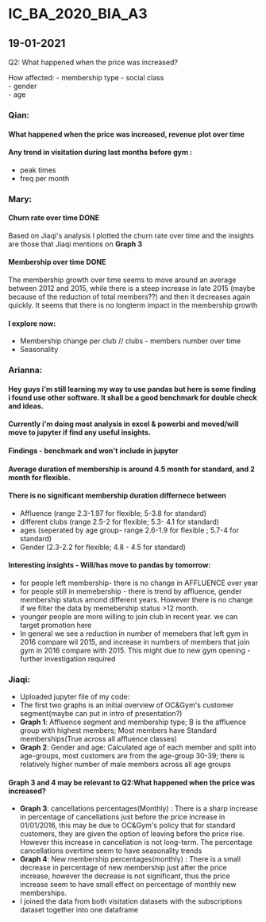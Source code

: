 # IC_BA_2020_BIA_A3

## 19-01-2021
Q2:  What happened when the price was increased?
                                                     
How affected: - membership type
              - social class  
              - gender  
              - age 


### Qian:
#### What happened when the price was increased, revenue plot over time
#### Any trend in visitation during last months before gym : 
* peak times  
* freq per month

###  Mary: 
#### Churn rate over time DONE 
Based on Jiaqi's analysis I plotted the churn rate over time and the insights are those that Jiaqi mentions on  __Graph 3__
#### Membership over time DONE
The membership growth over time seems to move around an average between 2012 and 2015, while there is a steep increase in late 2015 (maybe because of the reduction of total members??) and then it decreases again quickly. It seems that there is no longterm impact in the membership growth
#### I explore now:
* Membership change per club  // clubs - members number over time
* Seasonality


### Arianna:
#### Hey guys i'm still learning my way to use pandas but here is some finding i found use other software. It shall be a good benchmark for double check and ideas. 
#### Currently i'm doing most analysis in excel & powerbi and moved/will move to jupyter if find any useful insights.

#### Findings - benchmark and won't include in jupyter
#### Average duration of membership is around 4.5 month for standard, and 2 month for flexible.
#### There is no significant membership duration differnece between 
* Affluence (range 2.3-1.97 for flexible; 5-3.8 for standard)
* different clubs (range 2.5-2 for flexible;  5.3- 4.1 for standard)
* ages (seperated by age group- range 2.6-1.9 for flexible ; 5.7-4 for standard)
* Gender (2.3-2.2 for flexible; 4.8 - 4.5 for standard)
                                                               
#### Interesting insights - Will/has move to pandas by tomorrow:
* for people left membership- there is no change in AFFLUENCE over year
* for people still in memebership - there is trend by affluence, gender membership status amond different years. However there is no change if we filter the data by memebership status >12 month.
*  younger people are more willing to join club in recent year. we can target promotion here 
* In general we see a reduction in number of memebers that left gym in 2016 compare wil 2015, and increase in numbers of members that join gym in 2016 compare with 2015. This might due to new gym opening - further investigation required
                                                       
                                                                                                 
### Jiaqi:
* Uploaded jupyter file of my code:
* The first two graphs is an initial overview of OC&Gym's customer segment(maybe can put in intro of presentation?)
* __Graph 1__: Affluence segment and membership type; B is the affluence group with highest members; Most members have Standard memberships(True across all affluence classes)
* __Graph 2__: Gender and age: Calculated age of each member and split into age-groups, most customers are from the age-group 30-39; there is relatively higher number of male members across all age groups

#### Graph 3 and 4 may be relevant to __Q2:What happened when the price was increased?__
* __Graph 3__: cancellations percentages(Monthly) : There is a sharp increase in percentage of cancellations just before the price increase in 01/01/2016, this may be due to OC&Gym's policy that  for standard customers, they are given the option of leaving before the price rise. However this increase in cancellation is not long-term. The percentage cancellations overtime seem to have seasonality trends
* __Graph 4__: New membership percentages(monthly) : There is a small decrease in percentage of new membership just after the price increase, however the decrease is not significant, thus the price increase seem to have small effect on percentage of monthly new memberships.
* I joined the data from both visitation datasets with the subscriptions dataset together into one dataframe
